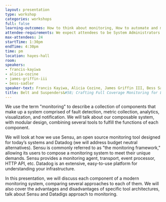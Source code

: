 ```yaml
---
layout: presentation
type: workshop
categories: workshops
full: false
learning-outcomes: How to think about monitoring, How to automate and maintain your monitoring infrastructure, How to deal with alert fatigue.
attendee-requirements: We expect attendees to be System Administrators of Linux based servers with comfort with use of the command line interface.
max-attendees: 24
startTime: 1:30pm
endTime: 4:30pm
time: pm
location: hayes-hall
room:
speakers:
- francis-kayiwa
- alicia-cozine
- james-griffin-iii
- bess-sadler
speaker-text: Francis Kayiwa, Alicia Cozine, James Griffin III, Bess Sadler
title: Belt and Suspenders&#58; Crafting Full Coverage Monitoring for Library Applications
---
```

We use the term "monitoring" to describe a collection of components that make up a system comprised of fault detection, metric collection, analytics, visualization, and notification. We will talk about our composable system, with modular design, combining several tools to fulfill the functions of each component.

We will look at how we use Sensu, an open source monitoring tool designed for today’s systems and Datadog (we will address budget neutral alternatives). Sensu is commonly referred to as "the monitoring framework," allowing its users to compose a monitoring system to meet their unique demands. Sensu provides a monitoring agent, transport, event processor, HTTP API, etc.  Datadog is an extensive, easy-to-use platform for understanding your infrastructure.

In this presentation, we will discuss each component of a modern monitoring system, comparing several approaches to each of them. We will also cover the advantages and disadvantages of specific tool architectures, talk about Sensu and Datadigs approach to monitoring.
